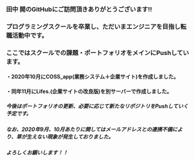 ### 田中 開のGitHubにご訪問頂きありがとうございます!!  
### プログラミングスクールを卒業し、ただいまエンジニアを目指し転職活動中です。
### ここではスクールでの課題・ポートフォリオをメインにPushしています。
#### ・2020年10月にCOSS_app(業務システム＋企業サイト)を作成しました。
#### ・同年11月にLifes.(企業サイトの改良版)を別サーバーで作成しました。
##### 今後はポートフォリオの更新、必要に応じて新たなリポジトリをPushしていく予定です。  
##### なお、2020年9月、10月あたりに関してはメールアドレスとの連携不備により、草が生えない現象が発生しておりました。
##### よろしくお願いします！！


